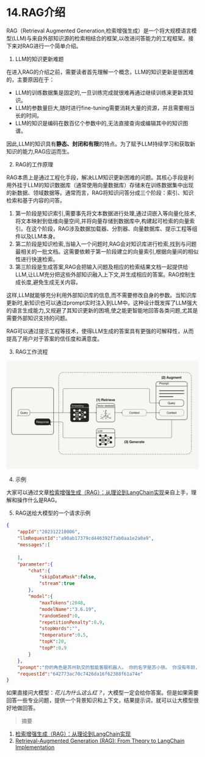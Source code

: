 # 14.RAG介绍

RAG（Retrieval Augmented Generation,检索增强生成）是一个将大规模语言模型(LLM)与来自外部知识源的检索相结合的框架,以改进问答能力的工程框架。​接下来对RAG进行一个简单介绍。

1. LLM的知识更新难题

在进入RAG的介绍之前，需要读者首先理解一个概念，LLM的知识更新是很困难的，主要原因在于：

- LLM的训练数据集是固定的,一旦训练完成就很难再通过继续训练来更新其知识。
- LLM的参数量巨大,随时进行fine-tuning需要消耗大量的资源，并且需要相当长的时间。
- LLM的知识是编码在数百亿个参数中的,无法直接查询或编辑其中的知识图谱。

因此,LLM的知识具有**静态、封闭和有限**的特点。为了赋予LLM持续学习和获取新知识的能力,RAG应运而生。

2. RAG的工作原理

RAG本质上是通过工程化手段，解决LLM知识更新困难的问题。其核心手段是利用外挂于LLM的知识数据库（通常使用向量数据库）存储未在训练数据集中出现的新数据、领域数据等。通常而言，RAG将知识问答分成三个阶段：索引、知识检索和基于内容的问答。

1. 第一阶段是知识索引,需要事先将文本数据进行处理,通过词嵌入等向量化技术,将文本映射到低维向量空间,并将向量存储到数据库中,构建起可检索的向量索引。在这个阶段，RAG涉及数据加载器、分割器、向量数据库、提示工程等组件以及LLM本身。
2. 第二阶段是知识检索,当输入一个问题时,RAG会对知识库进行检索,找到与问题最相关的一批文档。这需要依赖于第一阶段建立的向量索引,根据向量间的相似性进行快速检索。
3. 第三阶段是生成答案,RAG会把输入问题及相应的检索结果文档一起提供给LLM,让LLM充分把这些外部知识融入上下文,并生成相应的答案。RAG控制生成长度,避免生成无关内容。

这样,LLM就能够充分利用外部知识库的信息,而不需要修改自身的参数。当知识库更新时,新知识也可以通过prompt实时注入到LLM中。这种设计既发挥了LLM强大的语言生成能力,又规避了其知识更新的困境,使之能更智能地回答各类问题,尤其是需要外部知识支持的问题。

RAG可以通过提示工程等技术，使得LLM生成的答案具有更强的可解释性，从而提高了用户对于答案的信任度和满意度。

3. RAG工作流程

![](./images/rag.jpg)

4. 示例

大家可以通过文章[检索增强生成（RAG）：从理论到LangChain实现](https://www.atyun.com/57753.html)亲自上手，理解和操作什么是RAG。

5. RAG送给大模型的一个请求示例
```json
{
    "appId":"202312210006",
    "llmRequestId":"a90ab17379cd446392f7ab0aa1e2a0a9",
    "messages":[

    ],
    "parameter":{
        "chat":{
            "skipDataMask":false,
            "stream":true
        },
        "model":{
            "maxTokens":2048,
            "modelName":"3.6.19",
            "randomSeed":0,
            "repetitionPenalty":0.9,
            "stopWords":"",
            "temperature":0.5,
            "topK":20,
            "topP":0.9
        }
    },
    "prompt":"你的角色是苏州轨交的智能客服机器人。 你的名字是苏小铁。 你没有年龄，没有岁数，别人问的时候你要强调你很专业即可。现在，提供给你以下若干篇背景知识：\n 启动／清扫·长按3秒开机或关机·橙色常亮：低电待机或暂停状态·开机后，短按启动清扫\n·短按启动局部清扫·白色常亮：工作中或工作完成·橙色快闪：故障状态\n·长按3秒恢复出厂设置\nWi-Fi指示灯\n充电极片。\n沿边传感器\n自动补水口\n·蓝色常亮：视频监控开启回充\nLDS激光传感器2．用水冲洗尘盒及滤网，充分晾干后方可装回使用。\nDREAME本说明书图示仅供参考，实际外观请以实物为准。\n产品介绍\n集尘仓面盖。\n坡道延长垫。\n银离子除菌模块\n\n状态指示灯\n白色常亮：电源已接通\n橙色常亮：基站异常\n信号发射区\n自动注水口\n上下水组件\n上下水组件\n电磁阀接口\n电源线接口。\n注：上下水组件需要另外购买。3使用前准备3．连接电源线\n超声波传感器提示：·请用清水清洗，不要添加任何洗涤剂。·请务必晾干后再使用。提示：主机及基站内部包含敏感的电子元件，清理时请使用干抹布，请勿使用湿抹布以防进水造成损坏。悬崖传感器基本参数日常维护\n边刷卡扣\n＞1.5米\n提示：·听到“咔哒”一声，表示基站坡道延长垫安装到位。提示：听到“咔哒”的一声，表示安装到位。·请勿用任何物体遮挡基站信号发射区。·建议将基站放置在瓷质或石质地面，以免水渍打湿木地板或地毯。\n常见问题问题类型:工作时行走路线乱,解决办法:地面摆放的电线、拖鞋等物体影响主机正常工作，建议使用前归置整齐。在湿滑地面工作，造成主轮打滑，建议手动擦干或风干后使用。请用干净软布擦拭主机的线激光传感器和Al Action物体识别传感器，保持干净无遮挡。,\n问题类型:部分房间漏扫,解决办法:请确认房门都已完全打开。请确认房间门口是否有高于2cm的门槛，此产品无法翻越较高门槛台阶。房间门口较为湿滑，导致主机打滑并工作异常，建议手动清理地面积水。, \n请根据以上要求及背景知识回答这个问题：花儿为什么这么红？",
    "requestId":"642773ac70c7426da16f62388f61a74e"
}
```
如果直接问大模型：*花儿为什么这么红？*，大模型一定会给你答案。但是如果需要回答一些专业问题，提供一个背景知识和上下文，结果提示词，就可以让大模型很好地做回答。


> 摘要
   1. [检索增强生成（RAG）：从理论到LangChain实现](https://www.atyun.com/57753.html)
   2. [Retrieval-Augmented Generation (RAG): From Theory to LangChain Implementation](https://towardsdatascience.com/retrieval-augmented-generation-rag-from-theory-to-langchain-implementation-4e9bd5f6a4f2)